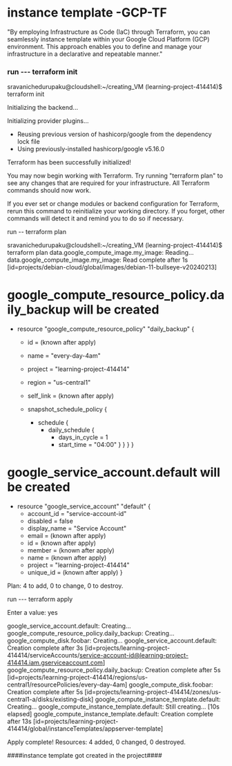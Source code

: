 # instance template -GCP-TF
"By employing Infrastructure as Code (IaC) through Terraform, you can seamlessly  instance template within your Google Cloud Platform (GCP) environment. This approach enables you to define and manage your infrastructure in a declarative and repeatable manner."

### run --- terraform init 
sravanichedurupaku@cloudshell:~/creating_VM (learning-project-414414)$ terraform init

Initializing the backend...

Initializing provider plugins...
- Reusing previous version of hashicorp/google from the dependency lock file
- Using previously-installed hashicorp/google v5.16.0

Terraform has been successfully initialized!

You may now begin working with Terraform. Try running "terraform plan" to see
any changes that are required for your infrastructure. All Terraform commands
should now work.

If you ever set or change modules or backend configuration for Terraform,
rerun this command to reinitialize your working directory. If you forget, other
commands will detect it and remind you to do so if necessary.

run -- terraform plan

sravanichedurupaku@cloudshell:~/creating_VM (learning-project-414414)$ terraform plan
data.google_compute_image.my_image: Reading...
data.google_compute_image.my_image: Read complete after 1s [id=projects/debian-cloud/global/images/debian-11-bullseye-v20240213]
  # google_compute_resource_policy.daily_backup will be created
  + resource "google_compute_resource_policy" "daily_backup" {
      + id        = (known after apply)
      + name      = "every-day-4am"
      + project   = "learning-project-414414"
      + region    = "us-central1"
      + self_link = (known after apply)

      + snapshot_schedule_policy {
          + schedule {
              + daily_schedule {
                  + days_in_cycle = 1
                  + start_time    = "04:00"
                }
            }
        }
    }

  # google_service_account.default will be created
  + resource "google_service_account" "default" {
      + account_id   = "service-account-id"
      + disabled     = false
      + display_name = "Service Account"
      + email        = (known after apply)
      + id           = (known after apply)
      + member       = (known after apply)
      + name         = (known after apply)
      + project      = "learning-project-414414"
      + unique_id    = (known after apply)
    }

Plan: 4 to add, 0 to change, 0 to destroy.

run --- terraform apply

Enter a value: yes

google_service_account.default: Creating...
google_compute_resource_policy.daily_backup: Creating...
google_compute_disk.foobar: Creating...
google_service_account.default: Creation complete after 3s [id=projects/learning-project-414414/serviceAccounts/service-account-id@learning-project-414414.iam.gserviceaccount.com]
google_compute_resource_policy.daily_backup: Creation complete after 5s [id=projects/learning-project-414414/regions/us-central1/resourcePolicies/every-day-4am]
google_compute_disk.foobar: Creation complete after 5s [id=projects/learning-project-414414/zones/us-central1-a/disks/existing-disk]
google_compute_instance_template.default: Creating...
google_compute_instance_template.default: Still creating... [10s elapsed]
google_compute_instance_template.default: Creation complete after 13s [id=projects/learning-project-414414/global/instanceTemplates/appserver-template]

Apply complete! Resources: 4 added, 0 changed, 0 destroyed.


####instance template got created in the project####

 



